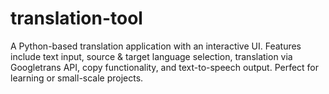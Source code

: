 # translation-tool
A Python-based translation application with an interactive UI. Features include text input, source &amp; target language selection, translation via Googletrans API, copy functionality, and text-to-speech output. Perfect for learning or small-scale projects.
